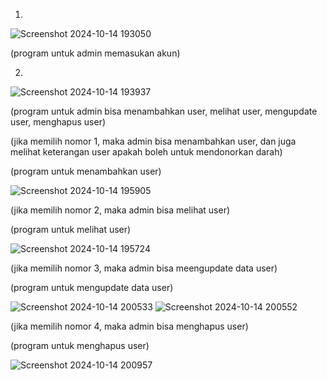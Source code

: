1.
![Screenshot 2024-10-14 193050](https://github.com/user-attachments/assets/5b66f9d7-c67f-4f16-a95e-d039040622bb)

(program untuk admin memasukan akun)

2.
![Screenshot 2024-10-14 193937](https://github.com/user-attachments/assets/c8ff0747-e2f6-418c-8307-e7b5435f16ff)

(program untuk admin bisa menambahkan user, melihat user, mengupdate user, menghapus user)


(jika memilih nomor 1, maka admin bisa menambahkan user, dan juga melihat keterangan user apakah boleh untuk mendonorkan darah)

(program untuk menambahkan user)

![Screenshot 2024-10-14 195905](https://github.com/user-attachments/assets/6404e8ee-d299-4239-a65b-eed6a5767f91)


(jika memilih nomor 2, maka admin bisa melihat user)

(program untuk melihat user)

![Screenshot 2024-10-14 195724](https://github.com/user-attachments/assets/8b5c2d49-d589-4bc4-8771-e98b2882719d)


(jika memilih nomor 3, maka admin bisa meengupdate data user)

(program untuk mengupdate data user)

![Screenshot 2024-10-14 200533](https://github.com/user-attachments/assets/0cf3265e-096e-4d50-816e-45c28277d1b8)
![Screenshot 2024-10-14 200552](https://github.com/user-attachments/assets/6e435d2d-47b4-4e98-b4ed-dd55bd5040f3)


(jika memilih nomor 4, maka admin bisa menghapus user)

(program untuk menghapus user)

![Screenshot 2024-10-14 200957](https://github.com/user-attachments/assets/36eb50b8-311e-4fa6-a9d9-5a1617de88c5)









